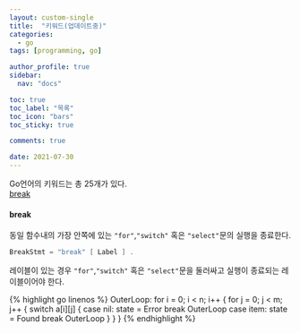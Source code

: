 ```yaml
---
layout: custom-single
title:  "키워드(업데이트중)"
categories:
  - go
tags: [programming, go]

author_profile: true
sidebar:
  nav: "docs"

toc: true
toc_label: "목록"
toc_icon: "bars"
toc_sticky: true

comments: true

date: 2021-07-30
---
```


Go언어의 키워드는 총 25개가 있다.  
[break](#break)

#### break
동일 함수내의 가장 안쪽에 있는 `"for"`,`"switch"` 혹은 `"select"`문의 실행을 종료한다.
```go
BreakStmt = "break" [ Label ] .
```
레이블이 있는 경우 `"for"`,`"switch"` 혹은 `"select"`문을 둘러싸고 실행이 종료되는 레이블이어야 한다.

{% highlight go linenos %}
OuterLoop:
  for i = 0; i < n; i++ {
    for j = 0; j < m; j++ {
      switch a[i][j] {
      case nil:
        state = Error
        break OuterLoop
      case item:
        state = Found
        break OuterLoop
      }
    }
  }
{% endhighlight %}